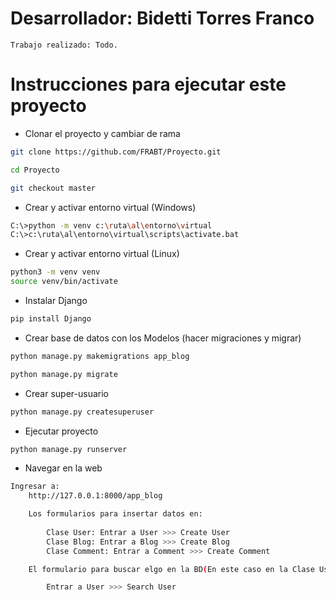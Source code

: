 # Desarrollador: Bidetti Torres Franco
    Trabajo realizado: Todo.

# Instrucciones para ejecutar este proyecto

- Clonar el proyecto y cambiar de rama
```bash
git clone https://github.com/FRABT/Proyecto.git

cd Proyecto

git checkout master

```

- Crear y activar entorno virtual (Windows)
```bash
C:\>python -m venv c:\ruta\al\entorno\virtual
C:\>c:\ruta\al\entorno\virtual\scripts\activate.bat
```

- Crear y activar entorno virtual (Linux)
```bash
python3 -m venv venv
source venv/bin/activate
```
- Instalar Django
```bash
pip install Django
```

- Crear base de datos con los Modelos (hacer migraciones y migrar)
```bash
python manage.py makemigrations app_blog

python manage.py migrate
```

- Crear super-usuario
```bash
python manage.py createsuperuser
```

- Ejecutar proyecto
```bash
python manage.py runserver
```

- Navegar en la web
```bash
Ingresar a:
    http://127.0.0.1:8000/app_blog

    Los formularios para insertar datos en:
        
        Clase User: Entrar a User >>> Create User
        Clase Blog: Entrar a Blog >>> Create Blog
        Clase Comment: Entrar a Comment >>> Create Comment

    El formulario para buscar elgo en la BD(En este caso en la Clase User):

        Entrar a User >>> Search User
```